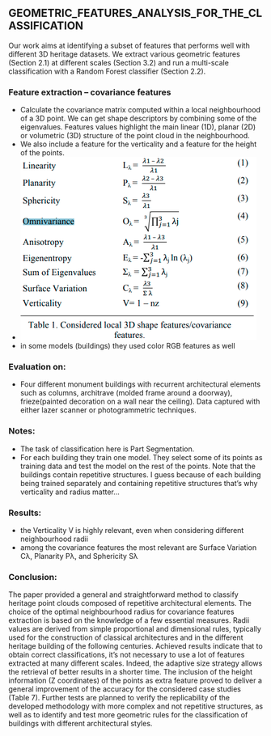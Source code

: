 
GEOMETRIC_FEATURES_ANALYSIS_FOR_THE_CLASSIFICATION
---
Our work aims at identifying a subset of features that performs well with different 3D heritage datasets. We extract various geometric features (Section 2.1) at different scales (Section 3.2) and run a multi-scale classification with a Random Forest classifier (Section 2.2).

### Feature extraction – covariance features

- Calculate the covariance matrix computed within a local neighbourhood of a 3D point. We can get shape descriptors by combining some of the eigenvalues. Features values highlight the main linear (1D), planar (2D) or volumetric (3D) structure of the point cloud in the neighbourhood.
- We also include a feature for the verticality and a feature for the height of the points.
- ![](../../figures/covariance3Dfeatures.png)
- in some models (buildings) they used color RGB features as well

### Evaluation on:
- Four different monument buildings with recurrent architectural elements such as columns, architrave (molded frame around a doorway), frieze(painted decoration on a wall near the ceiling). Data captured with either lazer scanner or photogrammetric techniques.

### Notes: 
- The task of classification here is Part Segmentation.
- For each building they train one model. They select some of its points as training data and test the model on the rest of the points. Note that the buildings contain repetitive structures. I guess because of each building being trained separately and containing repetitive structures that’s why verticality and radius matter...

### Results:
- the Verticality V is highly relevant, even when considering different neighbourhood radii
- among the covariance features the most relevant are Surface Variation Cλ, Planarity Pλ, and Sphericity Sλ

### Conclusion:
The paper provided a general and straightforward method to classify heritage point clouds composed of repetitive architectural elements. The choice of the optimal neighbourhood radius for covariance features extraction is based on the knowledge of a few essential measures. Radii values are derived from simple proportional and dimensional rules, typically used for the construction of classical architectures and in the different heritage building of the following centuries. Achieved results indicate that to obtain correct classifications, it’s not necessary to use a lot of features extracted at many different scales. Indeed, the adaptive size strategy allows the retrieval of better results in a shorter time. The inclusion of the height information (Z coordinates) of the points as extra feature proved to deliver a general improvement of the accuracy for the considered case studies (Table 7). Further tests are planned to verify the replicability of the developed methodology with more complex and not repetitive structures, as well as to identify and test more geometric rules for the classification of buildings with different architectural styles.
